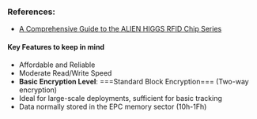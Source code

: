 ### References: 
- [A Comprehensive Guide to the ALIEN HIGGS RFID Chip Series](https://www.rfidlabel.com/a-comprehensive-guide-to-the-alien-higgs-rfid-chip-series/?srsltid=AfmBOorhYyFXbUnx1xqibbsI6cFARM6ZdFKezBeJ-iNUOiM0Y1gurw42)

#### **Key Features to keep in mind**
- Affordable and Reliable
- Moderate Read/Write Speed
- **Basic Encryption Level**: ===Standard Block Encryption=== (Two-way encryption)
- Ideal for large-scale deployments, sufficient for basic tracking
- Data normally stored in the EPC memory sector (10h-1Fh)
